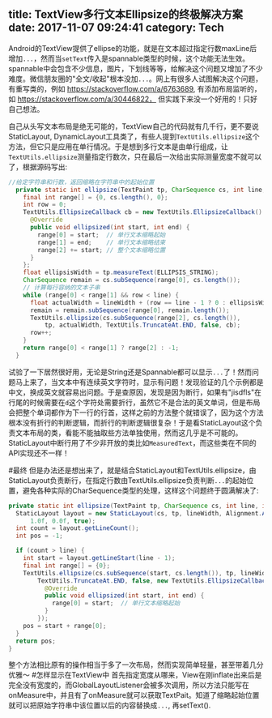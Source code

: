 title: TextView多行文本Ellipsize的终极解决方案
date: 2017-11-07 09:24:41
category: Tech
---
Android的TextView提供了ellipse的功能，就是在文本超过指定行数maxLine后增加`...`，然而当`setText`传入是spannable类型的时候，这个功能无法生效。spannable中会包含不少信息，图片，下划线等等，给解决这个问题又增加了不少难度。微信朋友圈的"全文/收起"根本没加`...`。网上有很多人试图解决这个问题，有重写类的，例如 https://stackoverflow.com/a/6763689, 有添加布局监听的，如 https://stackoverflow.com/a/30446822， 但实践下来没一个好用的！只好自己想法。

自己从头写文本布局是绝无可能的，TextView自己的代码就有几千行，更不要说StaticLayout, DynamicLayout工具类了，有些人提到`TextUtils.ellipsize`这个方法，但它只是应用在单行情况。于是想到多行文本是由单行组成，让`TextUtils.ellipsize`测量指定行数次，只在最后一次给出实际测量宽度不就可以了，根据源码写出:
```java
//给定字符串和行数，返回缩略在字符串中的起始位置
  private static int ellipsize(TextPaint tp, CharSequence cs, int line, int lineWidth) {
    final int range[] = {0, cs.length(), 0};
    int row = 0;
    TextUtils.EllipsizeCallback cb = new TextUtils.EllipsizeCallback() {
      @Override
      public void ellipsized(int start, int end) {
        range[0] = start;  // 单行文本缩略起始
        range[1] = end;    // 单行文本缩略结束
        range[2] += start; // 整个文本缩略位置
      }
    };
    float ellipsisWidth = tp.measureText(ELLIPSIS_STRING);
    CharSequence remain = cs.subSequence(range[0], cs.length());
    // 计算每行容纳的文本子串
    while (range[0] < range[1] && row < line) {
      float actualWidth = lineWidth + (row == line - 1 ? 0 : ellipsisWidth);
      remain = remain.subSequence(range[0], remain.length());
      TextUtils.ellipsize(cs.subSequence(range[2], cs.length()),
          tp, actualWidth, TextUtils.TruncateAt.END, false, cb);
      row++;
    }
    return range[0] < range[1] ? range[2] : -1;
  }
```
试验了一下居然很好用，无论是String还是Spannable都可以显示`...`了！然而问题马上来了，当文本中有连续英文字符时，显示有问题！发现验证的几个示例都是中文，换成英文就容易出问题。于是查原因，发现是因为断行，如果有"jisdfls"在行尾的时候需要在`d`这个字符处需要折行，虽然它不是合法的英文单词，但是布局会把整个单词都作为下一行的行首，这样之前的方法整个就错误了，因为这个方法根本没有折行的判断逻辑，而折行的判断逻辑很复杂！于是看StaticLayout这个负责文本布局的类，看能不能抽取些方法单独使用，然而这几乎是不可能的。StaticLayout中断行用了不少非开放的类比如`MeasuredText`，而这些类在不同的API实现还不一样！

#最终
但是办法还是想出来了，就是结合StaticLayout和TextUtils.ellipsize，由StaticLayout负责断行，在指定行数由TextUtils.ellipsize负责判断`...`的起始位置，避免各种实际的CharSequence类型的处理，这样这个问题终于圆满解决了:
```java
private static int ellipsize(TextPaint tp, CharSequence cs, int line, int lineWidth) {
  StaticLayout layout = new StaticLayout(cs, tp, lineWidth, Alignment.ALIGN_NORMAL,
      1.0f, 0.0f, true);
  int count = layout.getLineCount();
  int pos = -1;

  if (count > line) {
    int start = layout.getLineStart(line - 1);
    final int range[] = {0};
    TextUtils.ellipsize(cs.subSequence(start, cs.length()), tp, lineWidth,
        TextUtils.TruncateAt.END, false, new TextUtils.EllipsizeCallback() {
          @Override
          public void ellipsized(int start, int end) {
            range[0] = start;  // 单行文本缩略起始
          }
        });
    pos = start + range[0];
  }
  return pos;
}
```
整个方法相比原有的操作相当于多了一次布局，然而实现简单轻量，甚至带着几分优雅～
#怎样显示在TextView中
首先指定宽度从哪来，View在刚inflate出来后是完全没有宽度的，而GlobalLayoutListener会被多次调用，所以方法只能写在onMeasure中，并且有了onMeasure就可以获取TextPait。知道了缩略起始位置就可以把原始字符串中该位置以后的内容替换成`...`, 再setText().
